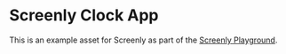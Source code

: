 # Screenly Clock App

This is an example asset for Screenly as part of the [Screenly Playground](https://github.com/Screenly/playground).
